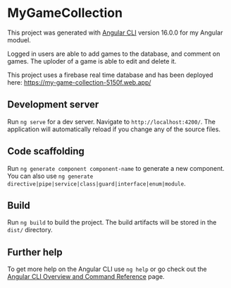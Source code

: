 # MyGameCollection

This project was generated with [Angular CLI](https://github.com/angular/angular-cli) version 16.0.0 for my Angular moduel.

Logged in users are able to add games to the database, and comment on games. The uploder of a game is able to edit and delete it.

This project uses a firebase real time database and has been deployed here: https://my-game-collection-5150f.web.app/

## Development server

Run `ng serve` for a dev server. Navigate to `http://localhost:4200/`. The application will automatically reload if you change any of the source files.

## Code scaffolding

Run `ng generate component component-name` to generate a new component. You can also use `ng generate directive|pipe|service|class|guard|interface|enum|module`.

## Build

Run `ng build` to build the project. The build artifacts will be stored in the `dist/` directory.

## Further help

To get more help on the Angular CLI use `ng help` or go check out the [Angular CLI Overview and Command Reference](https://angular.io/cli) page.
